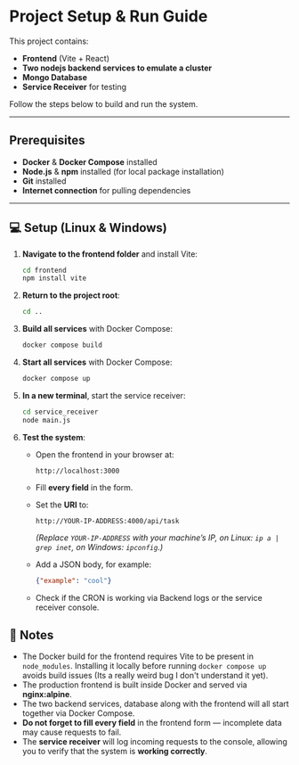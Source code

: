 # Project Setup & Run Guide

This project contains:  
- **Frontend** (Vite + React)  
- **Two nodejs backend services to emulate a cluster**  
- **Mongo Database**  
- **Service Receiver** for testing  

Follow the steps below to build and run the system.

---

## Prerequisites
- **Docker** & **Docker Compose** installed  
- **Node.js** & **npm** installed (for local package installation)  
- **Git** installed  
- **Internet connection** for pulling dependencies

---

## 💻 Setup (Linux & Windows)

1. **Navigate to the frontend folder** and install Vite:
   ```bash
   cd frontend
   npm install vite
   ```

2. **Return to the project root**:

   ```bash
   cd ..
   ```

3. **Build all services** with Docker Compose:

   ```bash
   docker compose build
   ```


4. **Start all services** with Docker Compose:

   ```bash
   docker compose up
   ```

5. **In a new terminal**, start the service receiver:

   ```bash
   cd service_receiver
   node main.js
   ```

6. **Test the system**:

   * Open the frontend in your browser at:

     ```
     http://localhost:3000
     ```
   * Fill **every field** in the form.
   * Set the **URI** to:

     ```
     http://YOUR-IP-ADDRESS:4000/api/task
     ```

     *(Replace `YOUR-IP-ADDRESS` with your machine’s IP, on Linux: `ip a | grep inet`, on Windows: `ipconfig`.)*
   * Add a JSON body, for example:

     ```json
     {"example": "cool"}
     ```
   * Check if the CRON is working via Backend logs or the service receiver console.


## 📝 Notes

* The Docker build for the frontend requires Vite to be present in `node_modules`. Installing it locally before running `docker compose up` avoids build issues (Its a really weird bug I don't understand it yet).
* The production frontend is built inside Docker and served via **nginx\:alpine**.
* The two backend services, database along with the frontend will all start together via Docker Compose.
* **Do not forget to fill every field** in the frontend form — incomplete data may cause requests to fail.
* The **service receiver** will log incoming requests to the console, allowing you to verify that the system is **working correctly**.


